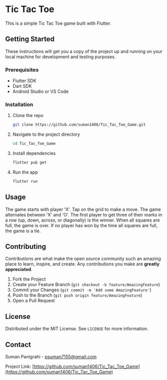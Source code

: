# Tic Tac Toe

This is a simple Tic Tac Toe game built with Flutter.

## Getting Started

These instructions will get you a copy of the project up and running on your local machine for development and testing purposes.

### Prerequisites

- Flutter SDK
- Dart SDK
- Android Studio or VS Code

### Installation

1. Clone the repo
   ```bash
   git clone https://github.com/suman1406/Tic_Tac_Toe_Game.git
   ```
2. Navigate to the project directory
   ```bash
   cd Tic_Tac_Toe_Game
   ```
3. Install dependencies
   ```bash
   flutter pub get
   ```
4. Run the app
   ```bash
   flutter run
   ```

## Usage

The game starts with player 'X'. Tap on the grid to make a move. The game alternates between 'X' and 'O'. The first player to get three of their marks in a row (up, down, across, or diagonally) is the winner. When all squares are full, the game is over. If no player has won by the time all squares are full, the game is a tie.

## Contributing

Contributions are what make the open source community such an amazing place to learn, inspire, and create. Any contributions you make are **greatly appreciated**.

1. Fork the Project
2. Create your Feature Branch (`git checkout -b feature/AmazingFeature`)
3. Commit your Changes (`git commit -m 'Add some AmazingFeature'`)
4. Push to the Branch (`git push origin feature/AmazingFeature`)
5. Open a Pull Request

## License

Distributed under the MIT License. See `LICENSE` for more information.

## Contact

Suman Panigrahi - psuman7155@gmail.com

Project Link: [https://github.com/suman1406/Tic_Tac_Toe_Game](https://github.com/suman1406/Tic_Tac_Toe_Game)
